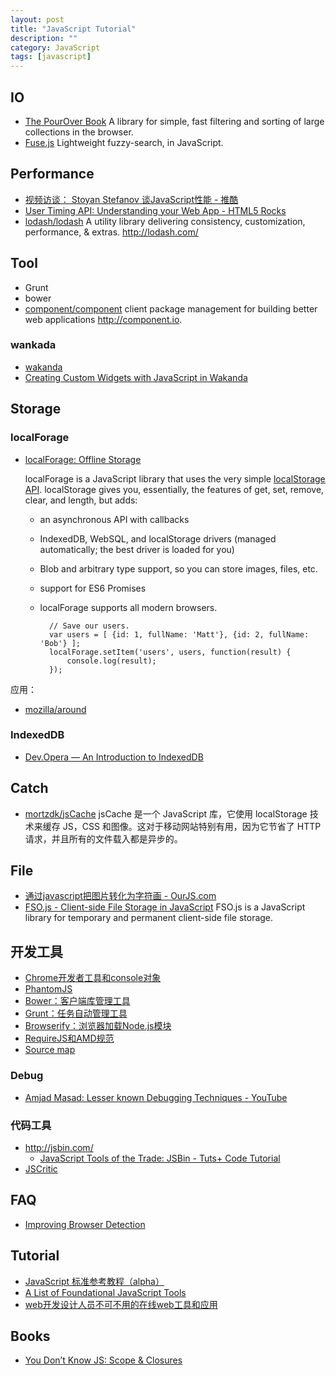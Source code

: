 ```yaml
---
layout: post
title: "JavaScript Tutorial"
description: ""
category: JavaScript
tags: [javascript]
--- 
```


## IO

- [The PourOver Book](http://newsdev.github.io/pourover/) A library for simple, fast filtering and sorting of large collections in the browser.
- [Fuse.js](http://github.com/krisk/fuse) Lightweight fuzzy-search, in JavaScript.

## Performance

- [视频访谈： Stoyan Stefanov 谈JavaScript性能 - 推酷](http://www.tuicool.com/articles/vEn6zm)
- [User Timing API: Understanding your Web App - HTML5 Rocks](http://www.html5rocks.com/en/tutorials/webperformance/usertiming/)
- [lodash/lodash](https://github.com/lodash/lodash) A utility library delivering consistency, customization, performance, & extras. <http://lodash.com/>

## Tool

- Grunt
- bower
- [component/component](https://github.com/component/component) client package management for building better web applications <http://component.io>.

### wankada

- [wakanda](http://www.wakanda.org/)
- [Creating Custom Widgets with JavaScript in Wakanda](http://flippinawesome.org/2014/06/05/creating-custom-widgets-with-javascript-in-wakanda/?-custom-widgets-with-javascript-in-wakanda)

## Storage

### localForage

- [localForage: Offline Storage](https://hacks.mozilla.org/2014/02/localforage-offline-storage-improved/)

    localForage is a JavaScript library that uses the very simple [localStorage API](https://hacks.mozilla.org/2009/06/localstorage/). localStorage gives you, essentially, the features of get, set, remove, clear, and length, but adds:

    * an asynchronous API with callbacks
    * IndexedDB, WebSQL, and localStorage drivers (managed automatically; the best driver is loaded for you)
    * Blob and arbitrary type support, so you can store images, files, etc.
    * support for ES6 Promises
    * localForage supports all modern browsers. 

            // Save our users.
            var users = [ {id: 1, fullName: 'Matt'}, {id: 2, fullName: 'Bob'} ];
            localForage.setItem('users', users, function(result) {
                console.log(result);
            });

应用：

- [mozilla/around](https://github.com/mozilla/around)

### IndexedDB

- [Dev.Opera — An Introduction to IndexedDB](http://dev.opera.com/articles/introduction-to-indexeddb)

## Catch

- [mortzdk/jsCache](https://github.com/mortzdk/jsCache) jsCache 是一个 JavaScript 库，它使用 localStorage 技术来缓存 JS，CSS 和图像。这对于移动网站特别有用，因为它节省了 HTTP 请求，并且所有的文件载入都是异步的。

## File

- [通过javascript把图片转化为字符画 - OurJS.com](http://ourjs.com/detail/5268746af3aad32a72000001)
- [FSO.js - Client-side File Storage in JavaScript](http://fsojs.com/) FSO.js is a JavaScript library for temporary and permanent client-side file storage.

## 开发工具

- [Chrome开发者工具和console对象](http://javascript.ruanyifeng.com/tool/console.html)
- [PhantomJS](thttp://javascript.ruanyifeng.com/tool/phantomjs.html) 
- [Bower：客户端库管理工具](http://javascript.ruanyifeng.com/tool/bower.html)
- [Grunt：任务自动管理工具](http://javascript.ruanyifeng.com/tool/grunt.html)
- [Browserify：浏览器加载Node.js模块](http://javascript.ruanyifeng.com/tool/browserify.html)
- [RequireJS和AMD规范](http://javascript.ruanyifeng.com/tool/requirejs.html)
- [Source map](http://javascript.ruanyifeng.com/tool/sourcemap.html)

### Debug

- [Amjad Masad: Lesser known Debugging Techniques - YouTube](https://www.youtube.com/watch?v=rcjUR4icvoQ)

### 代码工具

- http://jsbin.com/
    + [JavaScript Tools of the Trade: JSBin - Tuts+ Code Tutorial](http://code.tutsplus.com/tutorials/javascript-tools-of-the-trade-jsbin--net-36843)
- [JSCritic](http://jscritic.com/)

## FAQ

- [Improving Browser Detection](http://flippinawesome.org/2014/04/07/improving-browser-detection/?-browser-detection)

## Tutorial

- [JavaScript 标准参考教程（alpha）](http://javascript.ruanyifeng.com/#advanced)
- [A List of Foundational JavaScript Tools](https://www.codefellows.org/blogs/complete-list-of-javascript-tools)
- [web开发设计人员不可不用的在线web工具和应用](http://www.qianduan.net/web-development-and-design-staff-can-not-be-without-online-web-tools-and-applications.html)

## Books

- [You Don’t Know JS: Scope & Closures](http://www.salttiger.com/you-dont-know-js-scope-and-closures/)